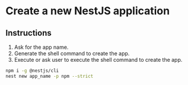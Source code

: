 # Create a new NestJS application

## Instructions

1. Ask for the app name.
2. Generate the shell command to create the app.
3. Execute or ask user to execute the shell command to create the app.

```bash
npm i -g @nestjs/cli
nest new app_name -p npm --strict
```
